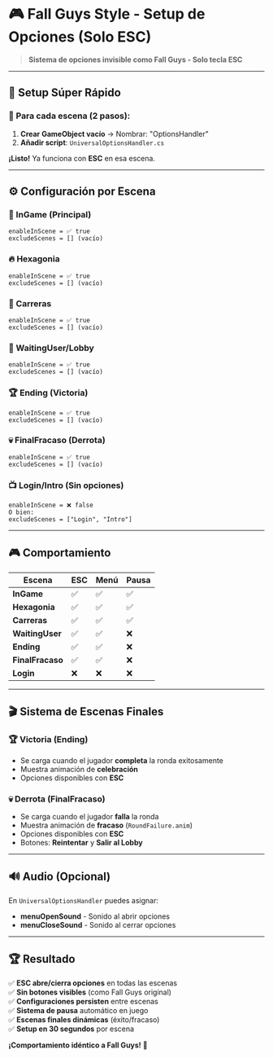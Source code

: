 # 🎮 **Fall Guys Style - Setup de Opciones (Solo ESC)**

> **Sistema de opciones invisible como Fall Guys - Solo tecla ESC**

---

## 🚀 **Setup Súper Rápido**

### **🎯 Para cada escena (2 pasos):**

1. **Crear GameObject vacío** → Nombrar: "OptionsHandler"
2. **Añadir script**: `UniversalOptionsHandler.cs`

**¡Listo!** Ya funciona con **ESC** en esa escena.

---

## ⚙️ **Configuración por Escena**

### **🌟 InGame (Principal)**
```
enableInScene = ✅ true
excludeScenes = [] (vacío)
```

### **🔥 Hexagonia**
```
enableInScene = ✅ true  
excludeScenes = [] (vacío)
```

### **🏁 Carreras**
```
enableInScene = ✅ true
excludeScenes = [] (vacío)
```

### **🌊 WaitingUser/Lobby**
```
enableInScene = ✅ true
excludeScenes = [] (vacío)
```

### **🏆 Ending (Victoria)**
```
enableInScene = ✅ true
excludeScenes = [] (vacío)
```

### **💀 FinalFracaso (Derrota)**
```
enableInScene = ✅ true
excludeScenes = [] (vacío)
```

### **📺 Login/Intro (Sin opciones)**
```
enableInScene = ❌ false
O bien:
excludeScenes = ["Login", "Intro"]
```

---

## 🎮 **Comportamiento**

| Escena | ESC | Menú | Pausa |
|--------|-----|------|-------|
| **InGame** | ✅ | ✅ | ✅ |
| **Hexagonia** | ✅ | ✅ | ✅ |
| **Carreras** | ✅ | ✅ | ✅ |
| **WaitingUser** | ✅ | ✅ | ❌ |
| **Ending** | ✅ | ✅ | ❌ |
| **FinalFracaso** | ✅ | ✅ | ❌ |
| **Login** | ❌ | ❌ | ❌ |

---

## 🎬 **Sistema de Escenas Finales**

### **🏆 Victoria (Ending)**
- Se carga cuando el jugador **completa** la ronda exitosamente
- Muestra animación de **celebración**
- Opciones disponibles con **ESC**

### **💀 Derrota (FinalFracaso)**
- Se carga cuando el jugador **falla** la ronda
- Muestra animación de **fracaso** (`RoundFailure.anim`)
- Opciones disponibles con **ESC**
- Botones: **Reintentar** y **Salir al Lobby**

---

## 🔊 **Audio (Opcional)**

En `UniversalOptionsHandler` puedes asignar:
- **menuOpenSound** - Sonido al abrir opciones
- **menuCloseSound** - Sonido al cerrar opciones

---

## 🏆 **Resultado**

✅ **ESC abre/cierra opciones** en todas las escenas  
✅ **Sin botones visibles** (como Fall Guys original)  
✅ **Configuraciones persisten** entre escenas  
✅ **Sistema de pausa** automático en juego  
✅ **Escenas finales dinámicas** (éxito/fracaso)  
✅ **Setup en 30 segundos** por escena  

**¡Comportamiento idéntico a Fall Guys! 🎯** 
